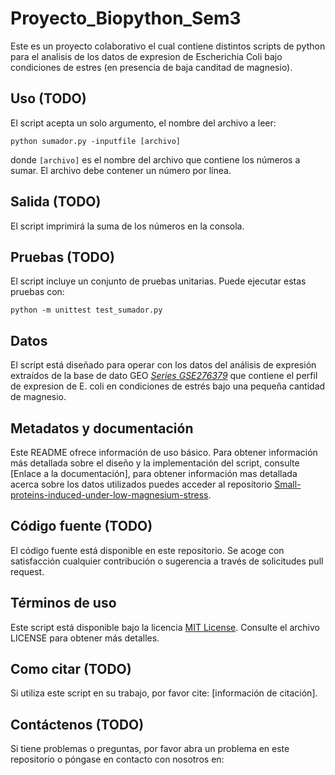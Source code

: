 # Proyecto_Biopython_Sem3

Este es un proyecto colaborativo el cual contiene distintos scripts de python para el analisis de los datos de expresion de Escherichia Coli bajo condiciones de estres (en presencia de baja canditad de magnesio).

## Uso (TODO)

El script acepta un solo argumento, el nombre del archivo a leer:

```
python sumador.py -inputfile [archivo]
```

donde `[archivo]` es el nombre del archivo que contiene los números a sumar. El archivo debe contener un número por línea.

## Salida (TODO)

El script imprimirá la suma de los números en la consola.

## Pruebas (TODO)

El script incluye un conjunto de pruebas unitarias. Puede ejecutar estas pruebas con:

```
python -m unittest test_sumador.py
```

## Datos 

El script está diseñado para operar con los datos del análisis de expresión extraídos de la base de dato GEO *[Series GSE276379](https://www.ncbi.nlm.nih.gov/geo/query/acc.cgi?acc=GSE276379)* que contiene el perfil de expresion de E. coli en condiciones de estrés bajo una pequeña cantidad de magnesio.

## Metadatos y documentación  

Este README ofrece información de uso básico. Para obtener información más detallada sobre el diseño y la implementación del script, consulte [Enlace a la documentación], para obtener información mas detallada acerca sobre los datos utilizados puedes acceder al repositorio [Small-proteins-induced-under-low-magnesium-stress](https://github.com/yadavalli-lab/Small-proteins-induced-under-low-magnesium-stress).

## Código fuente (TODO)

El código fuente está disponible en este repositorio. Se acoge con satisfacción cualquier contribución o sugerencia a través de solicitudes pull request.

## Términos de uso

Este script está disponible bajo la licencia [MIT License](https://github.com/JordiGaGa/Proyecto_Biopython_Sem3/blob/main/LICENSE). Consulte el archivo LICENSE para obtener más detalles.

## Como citar (TODO)

Si utiliza este script en su trabajo, por favor cite: [información de citación]. 

## Contáctenos (TODO)

Si tiene problemas o preguntas, por favor abra un problema en este repositorio o póngase en contacto con nosotros en: 
